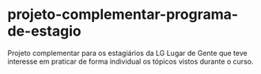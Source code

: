 # projeto-complementar-programa-de-estagio
Projeto complementar para os estagiários da LG Lugar de Gente que teve interesse em praticar de forma individual os tópicos vistos durante o  curso.
